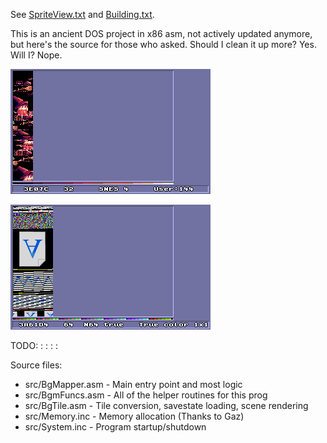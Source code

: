 See [SpriteView.txt](doc/SpriteView.txt) and [Building.txt](doc/Building.txt).

This is an ancient DOS project in x86 asm, not actively updated anymore, but here's the source for those who asked. Should I clean it up more? Yes. Will I? Nope.

![Scene Viewer](doc/ScreenShot0.png "Viewing sprite graphics in Dottie Dreads Nought by Goldlocke https://goldlocke.itch.io/dottie-dreads-nought")

![VRAM Graphics Viewer](doc/ScreenShot1.png "Viewing raw icons in C:\Windows\SystemResources\shell32.dll.mun")

TODO: : : : : 

Source files:
- src/BgMapper.asm - Main entry point and most logic
- src/BgmFuncs.asm - All of the helper routines for this prog
- src/BgTile.asm - Tile conversion, savestate loading, scene rendering
- src/Memory.inc - Memory allocation (Thanks to Gaz)
- src/System.inc - Program startup/shutdown

